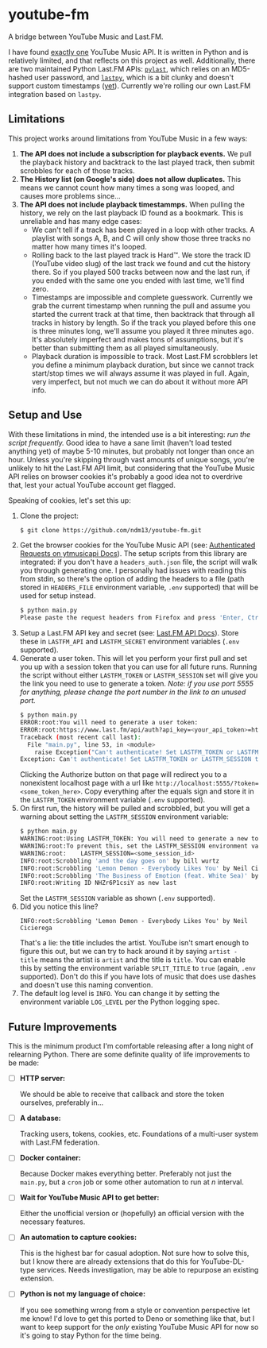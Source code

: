 # youtube-fm
A bridge between YouTube Music and Last.FM.

I have found [exactly one](https://ytmusicapi.readthedocs.io/en/latest/index.html)
YouTube Music API.  It is written in Python and is relatively limited, and that
reflects on this project as well.  Additionally, there are two maintained Python
Last.FM APIs: [`pylast`](https://github.com/pylast/pylast), which relies on an
MD5-hashed user password, and [`lastpy`](https://github.com/huberf/lastfm-scrobbler),
which is a bit clunky and doesn't support custom timestamps
([yet](https://github.com/huberf/lastfm-scrobbler/pull/3)).  Currently we're rolling
our own Last.FM integration based on `lastpy`.

## Limitations
This project works around limitations from YouTube Music in a few ways:
1. **The API does not include a subscription for playback events.**  We pull the
   playback history and backtrack to the last played track, then submit scrobbles for
   each of those tracks.
2. **The History list (on Google's side) does not allow duplicates.**  This means we
   cannot count how many times a song was looped, and causes more problems since...
3. **The API does not include playback timestammps.**  When pulling the history, we
   rely on the last playback ID found as a bookmark.  This is unreliable and has many
   edge cases:
   - We can't tell if a track has been played in a loop with other tracks.  A playlist
     with songs A, B, and C will only show those three tracks no matter how many times
     it's looped.
   - Rolling back to the last played track is Hard™.  We store the track ID (YouTube
     video slug) of the last track we found and cut the history there.  So if you
     played 500 tracks between now and the last run, if you ended with the same one
     you ended with last time, we'll find zero.
   - Timestamps are impossible and complete guesswork.  Currently we grab the current
     timestamp when running the pull and assume you started the current track at that
     time, then backtrack that through all tracks in history by length.  So if the
     track you played before this one is three minutes long, we'll assume you played
     it three minutes ago.  It's absolutely imperfect and makes tons of assumptions,
     but it's better than submitting them as all played simultaneously.
   - Playback duration is impossible to track.  Most Last.FM scrobblers let you define
     a minimum playback duration, but since we cannot track start/stop times we will
     always assume it was played in full.  Again, very imperfect, but not much we can
     do about it without more API info.

## Setup and Use
With these limitations in mind, the intended use is a bit interesting: *run the script
frequently.*  Good idea to have a sane limit (haven't load tested anything yet) of
maybe 5-10 minutes, but probably not longer than once an hour.  Unless you're skipping
through vast amounts of unique songs, you're unlikely to hit the Last.FM API limit,
but considering that the YouTube Music API relies on browser cookies it's probably a
good idea not to overdrive that, lest your actual YouTube account get flagged.

Speaking of cookies, let's set this up:
1. Clone the project:
   ```bash
   $ git clone https://github.com/ndm13/youtube-fm.git
   ```
2. Get the browser cookies for the YouTube Music API (see: [Authenticated Requests on ytmusicapi Docs](https://ytmusicapi.readthedocs.io/en/latest/setup.html#authenticated-requests)).
   The setup scripts from this library are integrated: if you don't have a
   `headers_auth.json` file, the script will walk you through generating one.  I
   personally had issues with reading this from stdin, so there's the option of adding
   the headers to a file (path stored in `HEADERS_FILE` environment variable, `.env`
   supported) that will be used for setup instead.
   ```bash
   $ python main.py
   Please paste the request headers from Firefox and press 'Enter, Ctrl-Z, Enter' to continue:
   ```
3. Setup a Last.FM API key and secret (see: [Last.FM API Docs](http://www.last.fm/api/authentication)).
   Store these in `LASTFM_API` and `LASTFM_SECRET` environment variables (`.env`
   supported).
4. Generate a user token.  This will let you perform your first pull and set you up
   with a session token that you can use for all future runs.  Running the script
   without either `LASTFM_TOKEN` or `LASTFM_SESSION` set will give you the link you
   need to use to generate a token. *Note: if you use port 5555 for anything, please
   change the port number in the link to an unused port.*
   ```bash
   $ python main.py
   ERROR:root:You will need to generate a user token:
   ERROR:root:https://www.last.fm/api/auth?api_key=<your_api_token>=http://localhost:5555
   Traceback (most recent call last):
     File "main.py", line 53, in <module>
       raise Exception("Can't authenticate! Set LASTFM_TOKEN or LASTFM_SESSION to access Last.FM")
   Exception: Can't authenticate! Set LASTFM_TOKEN or LASTFM_SESSION to access Last.FM
   ```
   Clicking the Authorize button on that page will redirect you to a nonexistent
   localhost page with a url like `http://localhost:5555/?token=<some_token_here>`.
   Copy everything after the equals sign and store it in the `LASTFM_TOKEN` environment
   variable (`.env` supported).
5. On first run, the history will be pulled and scrobbled, but you will get a warning
   about setting the `LASTFM_SESSION` environment variable:
   ```bash
   $ python main.py
   WARNING:root:Using LASTFM_TOKEN: You will need to generate a new token every run!
   WARNING:root:To prevent this, set the LASTFM_SESSION environment variable generated below:
   WARNING:root:	LASTFM_SESSION=<some_session_id>
   INFO:root:Scrobbling 'and the day goes on' by bill wurtz
   INFO:root:Scrobbling 'Lemon Demon - Everybody Likes You' by Neil Cicierega
   INFO:root:Scrobbling 'The Business of Emotion (feat. White Sea)' by Big Data
   INFO:root:Writing ID NHZr6P1csiY as new last
   ```
   Set the `LASTFM_SESSION` variable as shown (`.env` supported).
6. Did you notice this line?
   ```
   INFO:root:Scrobbling 'Lemon Demon - Everybody Likes You' by Neil Cicierega
   ```
   That's a lie: the title includes the artist.  YouTube isn't smart enough to figure
   this out, but we can try to hack around it by saying `artist - title` means the
   artist is `artist` and the title is `title`.  You can enable this by setting the
   environment variable `SPLIT_TITLE` to `true` (again, `.env` supported).  Don't do
   this if you have lots of music that does use dashes and doesn't use this naming
   convention.
7. The default log level is `INFO`.  You can change it by setting the environment
   variable `LOG_LEVEL` per the Python logging spec.

## Future Improvements
This is the minimum product I'm comfortable releasing after a long night of relearning
Python.  There are some definite quality of life improvements to be made:
- [ ] **HTTP server:**

  We should be able to receive that callback and store the token ourselves, preferably
  in...
- [ ] **A database:**

  Tracking users, tokens, cookies, etc.  Foundations of a multi-user system with Last.FM
  federation.
- [ ] **Docker container:**

  Because Docker makes everything better.  Preferably not just the `main.py`, but a `cron`
  job or some other automation to run at *n* interval.
- [ ] **Wait for YouTube Music API to get better:**

  Either the unofficial version or (hopefully) an official version with the necessary
  features.
- [ ] **An automation to capture cookies:**

  This is the highest bar for casual adoption. Not sure how to solve this, but I know
  there are already extensions that do this for YouTube-DL-type services.  Needs
  investigation, may be able to repurpose an existing extension.
- [ ] **Python is not my language of choice:**

  If you see something wrong from a style or convention perspective let me know!  I'd love
  to get this ported to Deno or something like that, but I want to keep support for the
  *only* existing YouTube Music API for now so it's going to stay Python for the time
  being.
